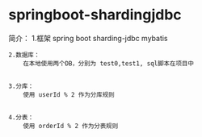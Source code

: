 # springboot-shardingjdbc



简介：
    1.框架
        spring boot
        sharding-jdbc
        mybatis 
     
    2.数据库：
        在本地使用两个DB，分别为 test0,test1, sql脚本在项目中
        
        
    3.分库：
        使用 userId % 2 作为分库规则
        
        
    4.分表：
        使用 orderId % 2 作为分表规则
